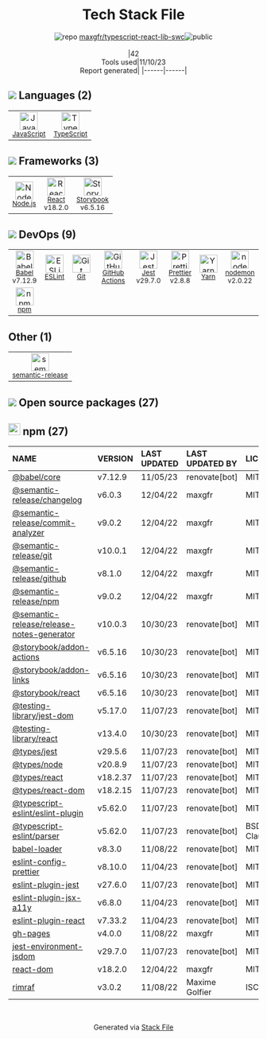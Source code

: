 <!--
--- Readme.md Snippet without images Start ---
## Tech Stack
maxgfr/typescript-react-lib-swc is built on the following main stack:
- [Jest](http://facebook.github.io/jest/) – Javascript Testing Framework
- [Node.js](http://nodejs.org/) – Frameworks (Full Stack)
- [React](https://reactjs.org/) – Javascript UI Libraries
- [JavaScript](https://developer.mozilla.org/en-US/docs/Web/JavaScript) – Languages
- [TypeScript](http://www.typescriptlang.org) – Languages
- [Babel](http://babeljs.io/) – JavaScript Compilers
- [ESLint](http://eslint.org/) – Code Review
- [nodemon](http://nodemon.io/) – node.js Application Monitoring
- [Yarn](https://yarnpkg.com/) – Front End Package Manager
- [Prettier](https://prettier.io/) – Code Review
- [Storybook](https://storybook.js.org/) – JavaScript Framework Components
- [GitHub Actions](https://github.com/features/actions) – Continuous Integration

Full tech stack [here](/techstack.md)
--- Readme.md Snippet without images End ---

--- Readme.md Snippet with images Start ---
## Tech Stack
maxgfr/typescript-react-lib-swc is built on the following main stack:
- <img width='25' height='25' src='https://img.stackshare.io/service/830/jest.png' alt='Jest'/> [Jest](http://facebook.github.io/jest/) – Javascript Testing Framework
- <img width='25' height='25' src='https://img.stackshare.io/service/1011/n1JRsFeB_400x400.png' alt='Node.js'/> [Node.js](http://nodejs.org/) – Frameworks (Full Stack)
- <img width='25' height='25' src='https://img.stackshare.io/service/1020/OYIaJ1KK.png' alt='React'/> [React](https://reactjs.org/) – Javascript UI Libraries
- <img width='25' height='25' src='https://img.stackshare.io/service/1209/javascript.jpeg' alt='JavaScript'/> [JavaScript](https://developer.mozilla.org/en-US/docs/Web/JavaScript) – Languages
- <img width='25' height='25' src='https://img.stackshare.io/service/1612/bynNY5dJ.jpg' alt='TypeScript'/> [TypeScript](http://www.typescriptlang.org) – Languages
- <img width='25' height='25' src='https://img.stackshare.io/service/2739/-1wfGjNw.png' alt='Babel'/> [Babel](http://babeljs.io/) – JavaScript Compilers
- <img width='25' height='25' src='https://img.stackshare.io/service/3337/Q4L7Jncy.jpg' alt='ESLint'/> [ESLint](http://eslint.org/) – Code Review
- <img width='25' height='25' src='https://img.stackshare.io/service/5577/preview.png' alt='nodemon'/> [nodemon](http://nodemon.io/) – node.js Application Monitoring
- <img width='25' height='25' src='https://img.stackshare.io/service/5848/44mC-kJ3.jpg' alt='Yarn'/> [Yarn](https://yarnpkg.com/) – Front End Package Manager
- <img width='25' height='25' src='https://img.stackshare.io/service/7035/default_66f265943abed56bcdbfca1c866a4261b1fbb063.jpg' alt='Prettier'/> [Prettier](https://prettier.io/) – Code Review
- <img width='25' height='25' src='https://img.stackshare.io/service/9240/sOct-Txm_400x400.png' alt='Storybook'/> [Storybook](https://storybook.js.org/) – JavaScript Framework Components
- <img width='25' height='25' src='https://img.stackshare.io/service/11563/actions.png' alt='GitHub Actions'/> [GitHub Actions](https://github.com/features/actions) – Continuous Integration

Full tech stack [here](/techstack.md)
--- Readme.md Snippet with images End ---
-->
<div align="center">

# Tech Stack File
![](https://img.stackshare.io/repo.svg "repo") [maxgfr/typescript-react-lib-swc](https://github.com/maxgfr/typescript-react-lib-swc)![](https://img.stackshare.io/public_badge.svg "public")
<br/><br/>
|42<br/>Tools used|11/10/23 <br/>Report generated|
|------|------|
</div>

## <img src='https://img.stackshare.io/languages.svg'/> Languages (2)
<table><tr>
  <td align='center'>
  <img width='36' height='36' src='https://img.stackshare.io/service/1209/javascript.jpeg' alt='JavaScript'>
  <br>
  <sub><a href="https://developer.mozilla.org/en-US/docs/Web/JavaScript">JavaScript</a></sub>
  <br>
  <sub></sub>
</td>

<td align='center'>
  <img width='36' height='36' src='https://img.stackshare.io/service/1612/bynNY5dJ.jpg' alt='TypeScript'>
  <br>
  <sub><a href="http://www.typescriptlang.org">TypeScript</a></sub>
  <br>
  <sub></sub>
</td>

</tr>
</table>

## <img src='https://img.stackshare.io/frameworks.svg'/> Frameworks (3)
<table><tr>
  <td align='center'>
  <img width='36' height='36' src='https://img.stackshare.io/service/1011/n1JRsFeB_400x400.png' alt='Node.js'>
  <br>
  <sub><a href="http://nodejs.org/">Node.js</a></sub>
  <br>
  <sub></sub>
</td>

<td align='center'>
  <img width='36' height='36' src='https://img.stackshare.io/service/1020/OYIaJ1KK.png' alt='React'>
  <br>
  <sub><a href="https://reactjs.org/">React</a></sub>
  <br>
  <sub>v18.2.0</sub>
</td>

<td align='center'>
  <img width='36' height='36' src='https://img.stackshare.io/service/9240/sOct-Txm_400x400.png' alt='Storybook'>
  <br>
  <sub><a href="https://storybook.js.org/">Storybook</a></sub>
  <br>
  <sub>v6.5.16</sub>
</td>

</tr>
</table>

## <img src='https://img.stackshare.io/devops.svg'/> DevOps (9)
<table><tr>
  <td align='center'>
  <img width='36' height='36' src='https://img.stackshare.io/service/2739/-1wfGjNw.png' alt='Babel'>
  <br>
  <sub><a href="http://babeljs.io/">Babel</a></sub>
  <br>
  <sub>v7.12.9</sub>
</td>

<td align='center'>
  <img width='36' height='36' src='https://img.stackshare.io/service/3337/Q4L7Jncy.jpg' alt='ESLint'>
  <br>
  <sub><a href="http://eslint.org/">ESLint</a></sub>
  <br>
  <sub></sub>
</td>

<td align='center'>
  <img width='36' height='36' src='https://img.stackshare.io/service/1046/git.png' alt='Git'>
  <br>
  <sub><a href="http://git-scm.com/">Git</a></sub>
  <br>
  <sub></sub>
</td>

<td align='center'>
  <img width='36' height='36' src='https://img.stackshare.io/service/11563/actions.png' alt='GitHub Actions'>
  <br>
  <sub><a href="https://github.com/features/actions">GitHub Actions</a></sub>
  <br>
  <sub></sub>
</td>

<td align='center'>
  <img width='36' height='36' src='https://img.stackshare.io/service/830/jest.png' alt='Jest'>
  <br>
  <sub><a href="http://facebook.github.io/jest/">Jest</a></sub>
  <br>
  <sub>v29.7.0</sub>
</td>

<td align='center'>
  <img width='36' height='36' src='https://img.stackshare.io/service/7035/default_66f265943abed56bcdbfca1c866a4261b1fbb063.jpg' alt='Prettier'>
  <br>
  <sub><a href="https://prettier.io/">Prettier</a></sub>
  <br>
  <sub>v2.8.8</sub>
</td>

<td align='center'>
  <img width='36' height='36' src='https://img.stackshare.io/service/5848/44mC-kJ3.jpg' alt='Yarn'>
  <br>
  <sub><a href="https://yarnpkg.com/">Yarn</a></sub>
  <br>
  <sub></sub>
</td>

<td align='center'>
  <img width='36' height='36' src='https://img.stackshare.io/service/5577/preview.png' alt='nodemon'>
  <br>
  <sub><a href="http://nodemon.io/">nodemon</a></sub>
  <br>
  <sub>v2.0.22</sub>
</td>

</tr>
<tr>
  <td align='center'>
  <img width='36' height='36' src='https://img.stackshare.io/service/1120/lejvzrnlpb308aftn31u.png' alt='npm'>
  <br>
  <sub><a href="https://www.npmjs.com/">npm</a></sub>
  <br>
  <sub></sub>
</td>

</tr>
</table>

## Other (1)
<table><tr>
  <td align='center'>
  <img width='36' height='36' src='https://img.stackshare.io/service/10156/12867925.png' alt='semantic-release'>
  <br>
  <sub><a href="https://github.com/semantic-release/semantic-release">semantic-release</a></sub>
  <br>
  <sub></sub>
</td>

</tr>
</table>


## <img src='https://img.stackshare.io/group.svg' /> Open source packages (27)</h2>

## <img width='24' height='24' src='https://img.stackshare.io/service/1120/lejvzrnlpb308aftn31u.png'/> npm (27)

|NAME|VERSION|LAST UPDATED|LAST UPDATED BY|LICENSE|VULNERABILITIES|
|:------|:------|:------|:------|:------|:------|
|[@babel/core](https://www.npmjs.com/@babel/core)|v7.12.9|11/05/23|renovate[bot] |MIT|N/A|
|[@semantic-release/changelog](https://www.npmjs.com/@semantic-release/changelog)|v6.0.3|12/04/22|maxgfr |MIT|N/A|
|[@semantic-release/commit-analyzer](https://www.npmjs.com/@semantic-release/commit-analyzer)|v9.0.2|12/04/22|maxgfr |MIT|N/A|
|[@semantic-release/git](https://www.npmjs.com/@semantic-release/git)|v10.0.1|12/04/22|maxgfr |MIT|N/A|
|[@semantic-release/github](https://www.npmjs.com/@semantic-release/github)|v8.1.0|12/04/22|maxgfr |MIT|N/A|
|[@semantic-release/npm](https://www.npmjs.com/@semantic-release/npm)|v9.0.2|12/04/22|maxgfr |MIT|N/A|
|[@semantic-release/release-notes-generator](https://www.npmjs.com/@semantic-release/release-notes-generator)|v10.0.3|10/30/23|renovate[bot] |MIT|N/A|
|[@storybook/addon-actions](https://www.npmjs.com/@storybook/addon-actions)|v6.5.16|10/30/23|renovate[bot] |MIT|N/A|
|[@storybook/addon-links](https://www.npmjs.com/@storybook/addon-links)|v6.5.16|10/30/23|renovate[bot] |MIT|N/A|
|[@storybook/react](https://www.npmjs.com/@storybook/react)|v6.5.16|10/30/23|renovate[bot] |MIT|N/A|
|[@testing-library/jest-dom](https://www.npmjs.com/@testing-library/jest-dom)|v5.17.0|11/07/23|renovate[bot] |MIT|N/A|
|[@testing-library/react](https://www.npmjs.com/@testing-library/react)|v13.4.0|10/30/23|renovate[bot] |MIT|N/A|
|[@types/jest](https://www.npmjs.com/@types/jest)|v29.5.6|11/07/23|renovate[bot] |MIT|N/A|
|[@types/node](https://www.npmjs.com/@types/node)|v20.8.9|11/07/23|renovate[bot] |MIT|N/A|
|[@types/react](https://www.npmjs.com/@types/react)|v18.2.37|11/07/23|renovate[bot] |MIT|N/A|
|[@types/react-dom](https://www.npmjs.com/@types/react-dom)|v18.2.15|11/07/23|renovate[bot] |MIT|N/A|
|[@typescript-eslint/eslint-plugin](https://www.npmjs.com/@typescript-eslint/eslint-plugin)|v5.62.0|11/07/23|renovate[bot] |MIT|N/A|
|[@typescript-eslint/parser](https://www.npmjs.com/@typescript-eslint/parser)|v5.62.0|11/07/23|renovate[bot] |BSD-2-Clause|N/A|
|[babel-loader](https://www.npmjs.com/babel-loader)|v8.3.0|11/08/22|renovate[bot] |MIT|N/A|
|[eslint-config-prettier](https://www.npmjs.com/eslint-config-prettier)|v8.10.0|11/04/23|renovate[bot] |MIT|N/A|
|[eslint-plugin-jest](https://www.npmjs.com/eslint-plugin-jest)|v27.6.0|11/07/23|renovate[bot] |MIT|N/A|
|[eslint-plugin-jsx-a11y](https://www.npmjs.com/eslint-plugin-jsx-a11y)|v6.8.0|11/04/23|renovate[bot] |MIT|N/A|
|[eslint-plugin-react](https://www.npmjs.com/eslint-plugin-react)|v7.33.2|11/04/23|renovate[bot] |MIT|N/A|
|[gh-pages](https://www.npmjs.com/gh-pages)|v4.0.0|11/08/22|maxgfr |MIT|N/A|
|[jest-environment-jsdom](https://www.npmjs.com/jest-environment-jsdom)|v29.7.0|11/07/23|renovate[bot] |MIT|N/A|
|[react-dom](https://www.npmjs.com/react-dom)|v18.2.0|12/04/22|maxgfr |MIT|N/A|
|[rimraf](https://www.npmjs.com/rimraf)|v3.0.2|11/08/22|Maxime Golfier |ISC|N/A|

<br/>
<div align='center'>

Generated via [Stack File](https://github.com/apps/stack-file)
